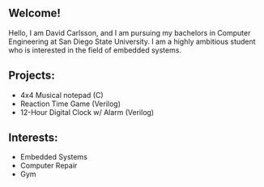 ## Welcome!

Hello, I am David Carlsson, and I am pursuing my bachelors in Computer Engineering at San Diego State University. I am a highly ambitious student who is interested in the field of embedded systems.

## Projects:
- 4x4 Musical notepad (C)
- Reaction Time Game (Verilog)
- 12-Hour Digital Clock w/ Alarm (Verilog)

## Interests:
- Embedded Systems
- Computer Repair
- Gym
